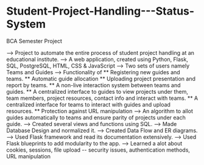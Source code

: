 # Student-Project-Handling---Status-System
BCA Semester Project 

--> Project to automate the entire process of student project handling at an educational institute. 
--> A web application, created using Python, Flask, SQL, PostgreSQL, HTML, CSS & JavaScript 
--> Two sets of users namely Teams and Guides 
--> Functionality of 
    ** Registering new guides and teams.
    ** Automatic guide allocation 
    ** Uploading project presentation and report by teams.
    ** A non-live interaction system between teams and guides. 
    ** A centralized interface to guides to view projects under them, team members, project resources, contact info and interact with teams. 
    ** A centralized interface for teams to interact with guides and upload resources. 
    ** Protection against URL manipulation 
--> An algorithm to allot guides automatically to teams and ensure parity of projects under each guide. 
--> Created several views and functions using SQL. 
--> Made Database Design and normalized it. 
--> Created Data Flow and ER diagrams. 
--> Used Flask framework and read its documentation extensively.
--> Used Flask blueprints to add modularity to the app.
--> Learned a alot about cookies, sessions, file upload -- security issues, authentication methods, URL manipulation  
